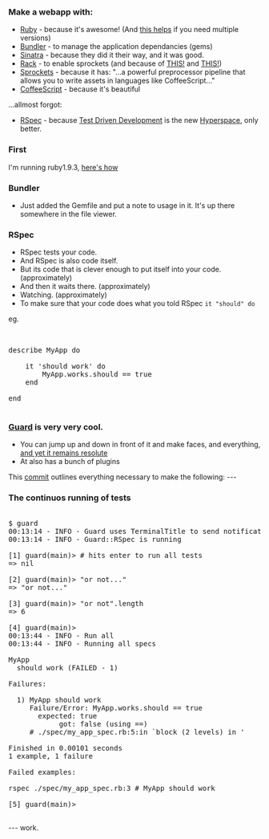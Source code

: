### Make a webapp with:

* [Ruby](http://www.ruby-lang.org/en/) - because it's awesome! (And [this helps](https://rvm.io/) if you need multiple versions)
* [Bundler](http://gembundler.com/) - to manage the application dependancies (gems)
* [Sinatra](https://github.com/sinatra/sinatra) - because they did it their way, and it was good. 
* [Rack](https://github.com/rack/rack) - to enable sprockets (and because of [THIS!](http://pow.cx/) and [THIS!](http://xip.io/))
* [Sprockets](https://github.com/sstephenson/sprockets) - because it has: "...a powerful preprocessor pipeline that allows you to write assets in languages like CoffeeScript..." 
* [CoffeeScript](http://coffeescript.org/) - because it's beautiful

...allmost forgot:

* [RSpec](http://en.wikipedia.org/wiki/Test-driven_development) - because [Test Driven Development](http://en.wikipedia.org/wiki/Test-driven_development) is the new [Hyperspace](https://github.com/nomilous/we-rspec/tree/master/.metadata), only better.

### First


I'm running ruby1.9.3, [here's how](https://github.com/nomilous/learning-things/commit/8f3b71a55a5ccaaef670816e3b5db18b1866bc59)

### Bundler

* Just added the Gemfile and put a note to usage in it. It's up there somewhere in the file viewer.

### RSpec

* RSpec tests your code. 
* And RSpec is also code itself. 
* But its code that is clever enough to put itself into your code. (approximately)
* And then it waits there. (approximately)
* Watching. (approximately)
* To make sure that your code does what you told RSpec `it "should" do` 

eg.

<pre>  

describe MyApp do

    it 'should work' do
        MyApp.works.should == true
    end

end

</pre>

### [Guard](https://github.com/guard/guard) is very very cool.

* You can jump up and down in front of it and make faces, and everything, [and yet it remains resolute](http://en.wikipedia.org/wiki/File:Buckingham-palace-guard-11279634947G5ru.jpg)
* At also has a bunch of plugins

This [commit](https://github.com/nomilous/learning-things/commit/6fe5e409498021419dd2b2984279513a48797d00) outlines everything necessary to make the following: ---

### The continuos running of tests

<pre>

$ guard
00:13:14 - INFO - Guard uses TerminalTitle to send notifications.
00:13:14 - INFO - Guard::RSpec is running

[1] guard(main)> # hits enter to run all tests
=> nil

[2] guard(main)> "or not..."
=> "or not..."

[3] guard(main)> "or not".length
=> 6

[4] guard(main)> 
00:13:44 - INFO - Run all
00:13:44 - INFO - Running all specs

MyApp
  should work (FAILED - 1)

Failures:

  1) MyApp should work
     Failure/Error: MyApp.works.should == true
       expected: true
            got: false (using ==)
     # ./spec/my_app_spec.rb:5:in `block (2 levels) in <top (required)>'

Finished in 0.00101 seconds
1 example, 1 failure

Failed examples:

rspec ./spec/my_app_spec.rb:3 # MyApp should work

[5] guard(main)> 

</pre>

--- work.